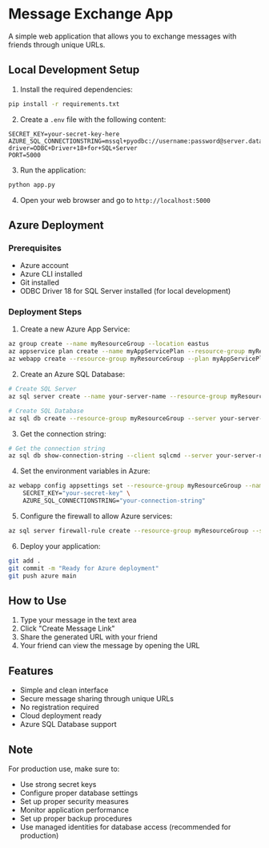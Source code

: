 # Message Exchange App

A simple web application that allows you to exchange messages with friends through unique URLs.

## Local Development Setup

1. Install the required dependencies:
```bash
pip install -r requirements.txt
```

2. Create a `.env` file with the following content:
```
SECRET_KEY=your-secret-key-here
AZURE_SQL_CONNECTIONSTRING=mssql+pyodbc://username:password@server.database.windows.net/database?driver=ODBC+Driver+18+for+SQL+Server
PORT=5000
```

3. Run the application:
```bash
python app.py
```

4. Open your web browser and go to `http://localhost:5000`

## Azure Deployment

### Prerequisites
- Azure account
- Azure CLI installed
- Git installed
- ODBC Driver 18 for SQL Server installed (for local development)

### Deployment Steps

1. Create a new Azure App Service:
```bash
az group create --name myResourceGroup --location eastus
az appservice plan create --name myAppServicePlan --resource-group myResourceGroup --sku B1 --is-linux
az webapp create --resource-group myResourceGroup --plan myAppServicePlan --name your-app-name --runtime "PYTHON|3.9"
```

2. Create an Azure SQL Database:
```bash
# Create SQL Server
az sql server create --name your-server-name --resource-group myResourceGroup --location eastus --admin-user your-admin --admin-password your-password

# Create SQL Database
az sql db create --resource-group myResourceGroup --server your-server-name --name your-database-name --edition Basic --capacity 5
```

3. Get the connection string:
```bash
# Get the connection string
az sql db show-connection-string --client sqlcmd --server your-server-name --name your-database-name
```

4. Set the environment variables in Azure:
```bash
az webapp config appsettings set --resource-group myResourceGroup --name your-app-name --settings \
    SECRET_KEY="your-secret-key" \
    AZURE_SQL_CONNECTIONSTRING="your-connection-string"
```

5. Configure the firewall to allow Azure services:
```bash
az sql server firewall-rule create --resource-group myResourceGroup --server your-server-name --name AllowAzureServices --start-ip-address 0.0.0.0 --end-ip-address 0.0.0.0
```

6. Deploy your application:
```bash
git add .
git commit -m "Ready for Azure deployment"
git push azure main
```

## How to Use

1. Type your message in the text area
2. Click "Create Message Link"
3. Share the generated URL with your friend
4. Your friend can view the message by opening the URL

## Features

- Simple and clean interface
- Secure message sharing through unique URLs
- No registration required
- Cloud deployment ready
- Azure SQL Database support

## Note

For production use, make sure to:
- Use strong secret keys
- Configure proper database settings
- Set up proper security measures
- Monitor application performance
- Set up proper backup procedures
- Use managed identities for database access (recommended for production) 